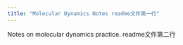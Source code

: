 ```yaml
---
title: "Molecular Dynamics Notes readme文件第一行" 
---
```


Notes on molecular dynamics practice. readme文件第二行
